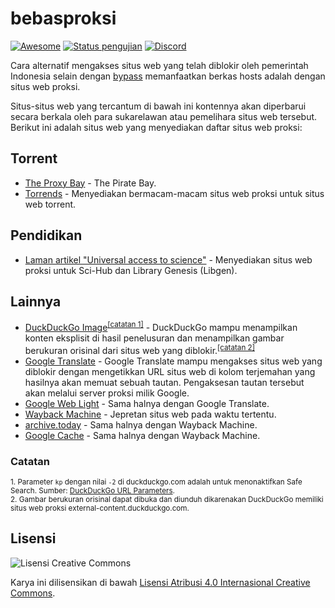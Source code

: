 # bebasproksi
[![Awesome](https://cdn.jsdelivr.net/gh/sindresorhus/awesome@d7305f38d29fed78fa85652e3a63e154dd8e8829/media/badge.svg)](#)
[![Status pengujian](https://img.shields.io/github/workflow/status/bebasid/bebasproksi/Pengujian?label=pengujian%20pranala)](https://github.com/bebasid/bebasproksi/actions)
[![Discord](https://img.shields.io/discord/630415907021389825?label=Discord&color=7388d9)](https://discord.gg/EKrxZyu)

Cara alternatif mengakses situs web yang telah diblokir oleh pemerintah Indonesia selain dengan [bypass](https://github.com/bebasid/bebasid) memanfaatkan berkas hosts adalah dengan situs web proksi.

Situs-situs web yang tercantum di bawah ini kontennya akan diperbarui secara berkala oleh para sukarelawan atau pemelihara situs web tersebut. Berikut ini adalah situs web yang menyediakan daftar situs web proksi:

## Torrent
* [The Proxy Bay](https://proxybay.github.io/) - The Pirate Bay.
* [Torrends](https://torrends.to/proxy/) - Menyediakan bermacam-macam situs web proksi untuk situs web torrent.

## Pendidikan
* [Laman artikel "Universal access to science"](https://vertsluisants.fr/index.php?article4/where-scihub-libgen-server-down) - Menyediakan situs web proksi untuk Sci-Hub dan Library Genesis (Libgen).

## Lainnya
* [DuckDuckGo Image](https://duckduckgo.com/?q=kata+kunci+pencarian&kp=-2&ia=images&iax=images)<sup>[[catatan 1]](#Catatan)</sup> - DuckDuckGo mampu menampilkan konten eksplisit di hasil penelusuran dan menampilkan gambar berukuran orisinal dari situs web yang diblokir.<sup>[[catatan 2]](#Catatan)</sup>
* [Google Translate](https://translate.google.com/translate?u=old.reddit.com) - Google Translate mampu mengakses situs web yang diblokir dengan mengetikkan URL situs web di kolom terjemahan yang hasilnya akan memuat sebuah tautan. Pengaksesan tautan tersebut akan melalui server proksi milik Google.
* [Google Web Light](https://googleweblight.com/?lite_url=old.reddit.com) - Sama halnya dengan Google Translate.
* [Wayback Machine](https://web.archive.org/web/*/https://old.reddit.com) - Jepretan situs web pada waktu tertentu.
* [archive.today](https://archive.today/https://old.reddit.com/) - Sama halnya dengan Wayback Machine.
* [Google Cache](https://webcache.googleusercontent.com/search?q=cache:thepiratebay.org) - Sama halnya dengan Wayback Machine.

### Catatan
<sup>1. Parameter `kp` dengan nilai `-2`  di duckduckgo.com adalah untuk menonaktifkan Safe Search. Sumber: [DuckDuckGo URL Parameters](https://duckduckgo.com/params).<br>
2. Gambar berukuran orisinal dapat dibuka dan diunduh dikarenakan DuckDuckGo memiliki situs web proksi external-content.duckduckgo.com.</sup>

## Lisensi
![Lisensi Creative Commons](https://licensebuttons.net/l/by/4.0/88x31.png)

Karya ini dilisensikan di bawah [Lisensi Atribusi 4.0 Internasional Creative Commons](https://creativecommons.org/licenses/by/4.0/deed.id).
